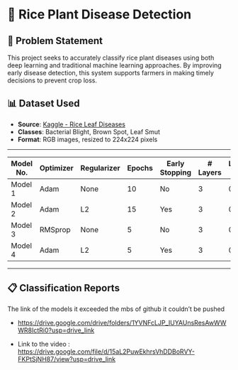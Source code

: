 # 🌾 Rice Plant Disease Detection

## 📌 Problem Statement
This project seeks to accurately classify rice plant diseases using both deep learning and traditional machine learning approaches. By improving early disease detection, this system supports farmers in making timely decisions to prevent crop loss.

## 📊 Dataset Used
- **Source**: [Kaggle - Rice Leaf Diseases](https://www.kaggle.com/datasets/minhhuy2810/rice-leaf-diseases)
- **Classes**: Bacterial Blight, Brown Spot, Leaf Smut
- **Format**: RGB images, resized to 224x224 pixels

---

| Model No. | Optimizer | Regularizer | Epochs | Early Stopping | # Layers | Learning Rate | Accuracy | F1 Score | Recall | Precision |
| --------- | --------- | ----------- | ------ | -------------- | -------- | ------------- | -------- | -------- | ------ | --------- |
| Model 1   | Adam      | None        | 10     | No             | 3        | 0.001         | 0.35     | 0.35     | 0.35   | 0.35      |
| Model 2   | Adam      | L2          | 15     | Yes            | 3        | 0.001         | 0.34     | 0.34     | 0.34   | 0.34      |
| Model 3   | RMSprop   | None        | 5      | No             | 3        | 0.001         | 0.34     | 0.34     | 0.34   | 0.34      |
| Model 4   | Adam      | L2          | 5      | Yes            | 3        | 0.0005        | 0.36     | 0.36     | 0.36   | 0.36      |


---

## 📋 Classification Reports
The link of the models it exceeded the mbs of github it couldn’t be pushed 

- https://drive.google.com/drive/folders/1YVNFcLJP_IUYAUnsResAwWWWR8IctRi0?usp=drive_link

- Link to the video : https://drive.google.com/file/d/15aL2PuwEkhrsVhDDBoRVY-FKPtSjNH87/view?usp=drive_link

